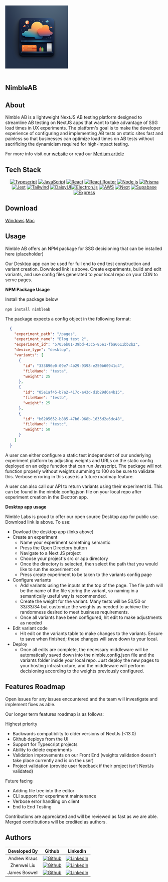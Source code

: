 

<br />
  <div align="left">
    <img src="./images/icon.png" alt="Logo" width="200" height="auto">
  </div>
<br />

## NimbleAB
## About
Nimble AB is a lightweight NextJS AB testing platform designed to streamline AB testing on NextJS apps that want to take advantage of SSG load times in UX experiments. The platform's goal is to make the developer experience of configuring and implementing AB tests on static sites fast and painless so that businesses can optimize load times on AB tests without sacrificing the dynamicism required for high-impact testing.

For more info visit our [website](https://nimbleab.io/) or read our [Medium article](https://nimblelabs.medium.com/6b54e84e473) 

## Tech Stack
<div align="center" width="100%">
            
[![Typescript][TS.js]][TS-url] [![JavaScript][JavaScript]][JavaScript-url] [![React][React.js]][React-url] [![React Router][React Router]][React-Router-url] [![Node.js][Node.js]][Node-url] 
[![Prisma][Prisma.js]][Prisma-url] [![Jest][Jest]][Jest-url] [![Tailwind][Tailwind]][Tailwind-url] [![DaisyUI][DaisyUI]][DaisyUI-url][![Electron.js][Electron.js]][Electron-url] [![AWS][AWS]][AWS-url] [![Next][Next.js]][Next-url] [![Supabase][Supabase]][Supabase-url] [![Express][Express.js]][Express-url]
</div>

## Download
[Windows](https://nimbleab-production-build.s3.us-east-2.amazonaws.com/NimbleAB+Setup.exe)
[Mac]()

## Usage
Nimble AB offers an NPM package for SSG decisioning that can be installed here (placeholder)

Our Desktop app can be used for full end to end test construction and variant creation. Download link is above. Create experiments, build and edit variants, and use config files generated to your local repo on your CDN to serve pages. 

**NPM Package Usage**  

Install the package below

`npm install nimbleab`

The package expects a config object in the following format: 

```json
  {
    "experiment_path": "/pages",
    "experiment_name": "Blog test 2",
    "experiment_id": "57056b01-39bd-43c5-85e1-fba6611bb2b2",
    "device_type": "desktop",
    "variants": [
      {
        "id": "333896e0-09e7-4b29-9398-e250b60941c4",
        "fileName": "testa",
        "weight": 25
      },
      {
        "id": "05e1af45-b7a2-417c-a43d-d1b29d6a4b15",
        "fileName": "testb",
        "weight": 25
      },
      {
        "id": "b6205652-b885-47b6-968b-1635d2e6dc48",
        "fileName": "testc",
        "weight": 50
      }
    ]
  }
```

A user can either configure a static test independent of our underlying experiment platform by adjusting weights and URLs on the static config deployed on an edge function that can run Javascript. The package will not function properly without weights summing to 100 so be sure to validate this. Verbose erroring in this case is a future roadmap feature.

A user can also call our API to return variants using their experiment Id. This can be found in the nimble.config.json file on your local repo after experiment creation in the Electron app. 

**Desktop app usage**  

Nimble Labs is proud to offer our open source Desktop app for public use. Download link is above. To use:

- Dowload the desktop app (links above)  
- Create an experiment
   - Name your experiment something semantic
   - Press the Open Directory button  
   - Navigate to a Next JS project
   - Choose your project's src or app directory  
   - Once the directory is selected, then select the path that you would like to run the experiment on  
   - Press create experiment to be taken to the variants config page
- Configure variants  
   - Add variants using the inputs at the top of the page. The file path will be the name of the file storing the variant, so naming in a semantically useful way is recommended.  
   - Create the weight for the variant. Many tests will be 50/50 or 33/33/34 but customize the weights as needed to achieve the randomness desired to meet business requirements.  
   - Once all variants have been configured, hit edit to make adjustments as needed  
- Edit variant code  
   - Hit edit on the variants table to make changes to the variants. Ensure to save when finished; these changes will save down to your local.  
- Deploy  
   - Once all edits are complete, the necessary middleware will be automatically saved down into the nimble.config.json file and the variants folder inside your local repo. Just deploy the new pages to your hosting infrastructure, and the middleware will perform decisioning according to the weights previously configured.

## Features Roadmap
Open issues for any issues encountered and the team will investigate and implement fixes as able. 

Our longer term features roadmap is as follows:

Highest priority
* Backwards compatibility to older versions of NextJs (<13.0)
* Github deploys from the UI
* Support for Typescript projects
* Ability to delete experiments
* Validation improvements on our Front End (weights validation doesn't take place currently and is on the user)
* Project validation (provide user feedback if their project isn't NextJs validated)

Future facing
* Adding file tree into the editor
* CLI support for experiment maintenance
* Verbose error handling on client
* End to End Testing

Contributions are appreciated and will be reviewed as fast as we are able. Merged contributions will be credited as authors.

## Authors
| Developed By |                                                                     Github                                                                      |                                                                   LinkedIn                                                                    |
| :----------: | :---------------------------------------------------------------------------------------------------------------------------------------------: | :-------------------------------------------------------------------------------------------------------------------------------------------: |
|  Andrew Kraus  |    [![Github](https://img.shields.io/badge/github-%23121011.svg?style=for-the-badge&logo=github&logoColor=white)](https://github.com/ajkraus04)    | [![LinkedIn](https://img.shields.io/badge/LinkedIn-%230077B5.svg?logo=linkedin&logoColor=white)](https://www.linkedin.com/in/andrewjkraus/) |
| Zhenwei Liu | [![Github](https://img.shields.io/badge/github-%23121011.svg?style=for-the-badge&logo=github&logoColor=white)](https://github.com/lzwaaron) |  [![LinkedIn](https://img.shields.io/badge/LinkedIn-%230077B5.svg?logo=linkedin&logoColor=white)](https://www.linkedin.com/in/zhenwei--liu/)  |
|  James Boswell  |  [![Github](https://img.shields.io/badge/github-%23121011.svg?style=for-the-badge&logo=github&logoColor=white)](https://github.com/jamesboswell1994)   |   [![LinkedIn](https://img.shields.io/badge/LinkedIn-%230077B5.svg?logo=linkedin&logoColor=white)](https://www.linkedin.com/in/james-boswell/)    |



[React.js]: https://img.shields.io/badge/react-%2320232a.svg?style=for-the-badge&logo=react&logoColor=%2361DAFB
[React-url]: https://reactjs.org/
[TS.js]: https://img.shields.io/badge/typescript-%23007ACC.svg?style=for-the-badge&logo=typescript&logoColor=white
[TS-url]: https://www.typescriptlang.org/
[D3.js]: https://img.shields.io/badge/d3.js-F9A03C?style=for-the-badge&logo=d3.js&logoColor=white
[D3-url]: https://d3js.org/
[React Router]: https://img.shields.io/badge/React_Router-CA4245?style=for-the-badge&logo=react-router&logoColor=white
[React-Router-url]: https://reactrouter.com/en/main
[JavaScript]: https://img.shields.io/badge/javascript-%23323330.svg?style=for-the-badge&logo=javascript&logoColor=%23F7DF1E
[JavaScript-url]: https://www.javascript.com/
[Node.js]: https://img.shields.io/badge/node.js-6DA55F?style=for-the-badge&logo=node.js&logoColor=white
[Node-url]: https://nodejs.org/
[Kubernetes]: https://img.shields.io/badge/kubernetes-%23326ce5.svg?style=for-the-badge&logo=kubernetes&logoColor=white
[Kubernetes-url]: https://kubernetes.io/
[Jest]: https://img.shields.io/badge/-jest-%23C21325?style=for-the-badge&logo=jest&logoColor=white
[Jest-url]: https://jestjs.io/
[AWS]: https://img.shields.io/badge/AWS-%23FF9900.svg?style=for-the-badge&logo=amazon-aws&logoColor=white
[AWS-url]: https://aws.amazon.com/
[DaisyUI]: https://img.shields.io/badge/daisyui-5A0EF8?style=for-the-badge&logo=daisyui&logoColor=white
[DaisyUI-url]: https://daisyui.com/
[Tailwind]: https://img.shields.io/badge/Tailwind-%231DA1F2.svg?style=for-the-badge&logo=tailwind-css&logoColor=white
[Tailwind-url]: https://tailwindcss.com/
[MUI]: https://img.shields.io/badge/MUI-%230081CB.svg?style=for-the-badge&logo=mui&logoColor=white
[MUI-url]: https://mui.com/
[SocketIO]: https://img.shields.io/badge/Socket.io-black?style=for-the-badge&logo=socket.io&badgeColor=010101
[SocketIO-url]: https://socket.io/
[Electron.js]: https://img.shields.io/badge/Electron-191970?style=for-the-badge&logo=Electron&logoColor=white
[Electron-url]: https://www.electronjs.org/
[Prisma.js]: https://img.shields.io/badge/Prisma-3982CE?style=for-the-badge&logo=Prisma&logoColor=white
[Prisma-url]: https://www.prisma.io/
[Next.js]: https://img.shields.io/badge/Next-black?style=for-the-badge&logo=next.js&logoColor=white
[Next-url]: https://nextjs.org/
[Supabase]: https://img.shields.io/badge/Supabase-3ECF8E?style=for-the-badge&logo=supabase&logoColor=white
[Supabase-url]: https://supabase.com/
[Express.js]: https://img.shields.io/badge/express.js-%23404d59.svg?style=for-the-badge&logo=express&logoColor=%2361DAFB
[Express-url]: https://expressjs.com/
